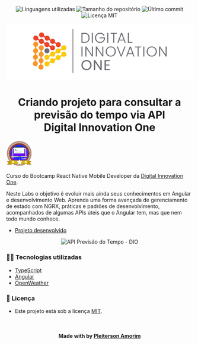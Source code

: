 <!-- Badges session -->
<p align="center">
  <!-- languages -->
  <img src="https://img.shields.io/github/languages/count/pleiterson/api-previsao-tempo-angular?style=social" alt="Linguagens utilizadas">
  <!-- repo size -->
  <img src="https://img.shields.io/github/repo-size/Pleiterson/api-previsao-tempo-angular?style=social" alt="Tamanho do repositório">
  <!-- last commit -->
  <img src="https://img.shields.io/github/last-commit/Pleiterson/api-previsao-tempo-angular?style=social" alt="Último commit">
  <!-- licence MIT -->
  <img src="https://img.shields.io/github/license/Pleiterson/api-previsao-tempo-angular?style=social" alt="Licença MIT">
</p>

<!--Banner session-->
<p align="center">
  <img src="./assets/readme/banner.png" alt="DIO" title="Digital Innovation One">
</p>

<!--About session-->
<h1 align="center">Criando projeto para consultar a previsão do tempo via API<br>Digital Innovation One</h1>

<img src="./assets/readme/badge.png" title="Badge" width="70" height="70">

Curso do Bootcamp React Native Mobile Developer da [Digital Innovation One](https://digitalinnovation.one/).

Neste Labs o objetivo é evoluir mais ainda seus conhecimentos em Angular e desenvolvimento Web. Aprenda uma forma avançada de gerenciamento de estado com NGRX, práticas e padrões de desenvolvimento, acompanhados de algumas APIs úteis que o Angular tem, mas que nem todo mundo conhece.

- [Projeto desenvolvido](https://api-previsao-tempo.vercel.app/)

<p align="center"><img src="./assets/readme/projeto.gif" title="API Previsão do Tempo - DIO"></p>

<h3>👨‍💻 Tecnologias utilizadas</h3>

- [TypeScript](https://www.typescriptlang.org/docs/)
- [Angular](https://angular.io/docs)
- [OpenWeather](https://openweathermap.org/guide)

<!--License session-->
<h3>📝 Licença</h3>

- Este projeto está sob a licença [MIT](./LICENSE).

<!--Bottom session-->
<br><h4 align=center>Made with by <a target="_blank" href="https://pleiterson.vercel.app" >Pleiterson Amorim</a></h4>
